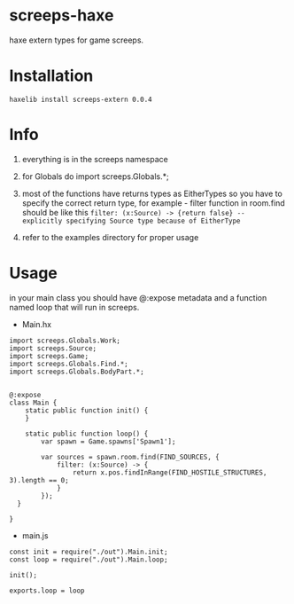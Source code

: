 # screeps-haxe
haxe extern types for game screeps.

# Installation

```haxelib install screeps-extern 0.0.4```

# Info 

1. everything is in the screeps namespace

2. for Globals do import screeps.Globals.*;

3. most of the functions have returns types as EitherTypes so you have to specify the correct return type, for example - filter function in room.find should be like this ```filter: (x:Source) -> {return false} -- explicitly specifying Source type because of EitherType```

4. refer to the examples directory for proper usage


# Usage

in your main class you should have @:expose metadata and a function named loop that will run in screeps.


* Main.hx
```
import screeps.Globals.Work;
import screeps.Source;
import screeps.Game;
import screeps.Globals.Find.*;
import screeps.Globals.BodyPart.*;


@:expose
class Main {
	static public function init() {
	}

	static public function loop() {
		var spawn = Game.spawns['Spawn1'];

		var sources = spawn.room.find(FIND_SOURCES, {
			filter: (x:Source) -> {
				return x.pos.findInRange(FIND_HOSTILE_STRUCTURES, 3).length == 0;
			}
		});
  }
  
}

```

* main.js

```
const init = require("./out").Main.init;
const loop = require("./out").Main.loop;

init();

exports.loop = loop

```
